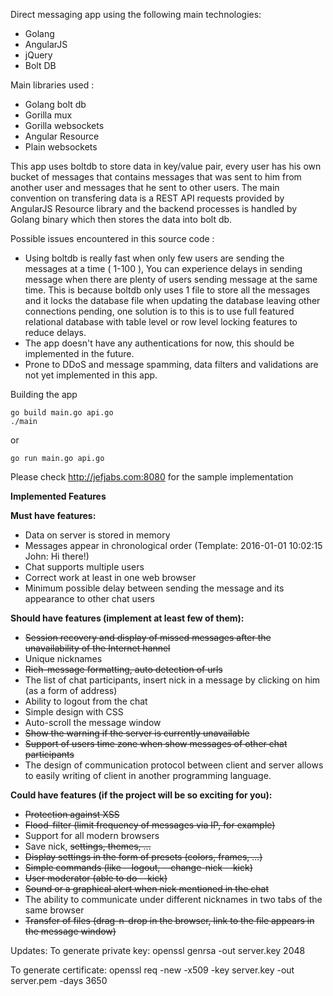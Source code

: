 Direct messaging app using the following main technologies:
- Golang
- AngularJS
- jQuery
- Bolt DB

Main libraries used :
- Golang bolt db
- Gorilla mux
- Gorilla websockets
- Angular Resource
- Plain websockets

This app uses boltdb to store data in key/value pair, every user has his own bucket of messages that contains messages that was sent to him from another user and messages that he sent to other users.
The main convention on transfering data is a REST API requests provided by AngularJS Resource library and the backend processes is handled by Golang binary which then stores the data into bolt db.

Possible issues encountered in this source code :
- Using boltdb is really fast when only few users are sending the messages at a time ( 1-100 ), You can experience delays in sending message when there are plenty of users sending message at the same time. This is because boltdb only uses 1 file to store all the messages and it locks the database file when updating the database leaving other connections pending, one solution is to this is to use full featured relational database with table level or row level locking features to reduce delays.
- The app doesn't have any authentications for now, this should be implemented in the future.
- Prone to DDoS and message spamming, data filters and validations are not yet implemented in this app.

Building the app
```
go build main.go api.go
./main
```

or
```
go run main.go api.go
```

Please check http://jefjabs.com:8080 for the sample implementation

**Implemented Features**

**Must have features:**
- Data on server is stored in memory
- Messages appear in chronological order (Template: 2016-01-01 10:02:15 John: Hi there!)
- Chat supports multiple users
- Correct work at least in one web browser
- Minimum possible delay between sending the message and its appearance to other chat users

**Should have features (implement at least few of them):**
- ~~Session recovery and display of missed messages after the unavailability of the Internet hannel~~
- Unique nicknames
- ~~Rich-message formatting, auto detection of urls~~
- The list of chat participants, insert nick in a message by clicking on him (as a form of address)
- Ability to logout from the chat
- Simple design with CSS
- Auto-scroll the message window
- ~~Show the warning if the server is currently unavailable~~
- ~~Support of users time zone when show messages of other chat participants~~
- The design of communication protocol between client and server allows to easily writing of client in another programming language.

**Could have features (if the project will be so exciting for you):**
- ~~Protection against XSS~~
- ~~Flood-filter (limit frequency of messages via IP, for example)~~
- Support for all modern browsers
- Save nick, ~~settings, themes, ...~~
- ~~Display settings in the form of presets (colors, frames, ...)~~
- ~~Simple commands (like --logout, --change-nick --kick)~~
- ~~User moderator (able to do --kick)~~
- ~~Sound or a graphical alert when nick mentioned in the chat~~
- The ability to communicate under different nicknames in two tabs of the same browser
- ~~Transfer of files (drag-n-drop in the browser, link to the file appears in the message window)~~


Updates:
To generate private key:
openssl genrsa -out server.key 2048

To generate certificate:
openssl req -new -x509 -key server.key -out server.pem -days 3650
